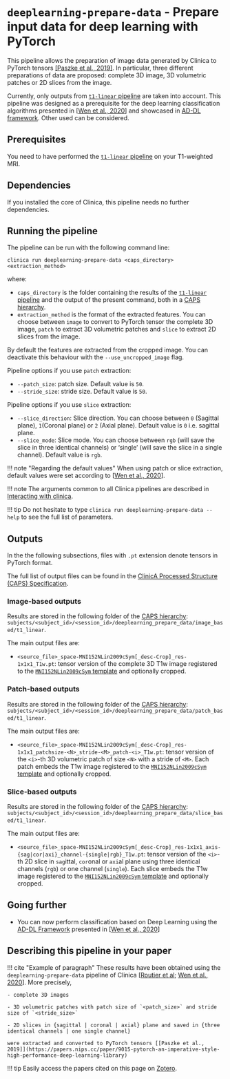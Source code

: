 # `deeplearning-prepare-data` - Prepare input data for deep learning with PyTorch

This pipeline allows the preparation of image data generated by Clinica to PyTorch tensors [[Paszke et al., 2019]](https://papers.nips.cc/paper/9015-pytorch-an-imperative-style-high-performance-deep-learning-library). In particular, three different preparations of data are proposed: complete 3D image, 3D volumetric patches or 2D slices from the image.

Currently, only outputs from [`t1-linear` pipeline](../T1_Linear) are taken into account. This pipeline was designed as a prerequisite for the deep learning classification algorithms presented in [[Wen et al., 2020](https://doi.org/10.1016/j.media.2020.101694)] and showcased in [AD-DL framework](https://github.com/aramis-lab/AD-DL). Other used can be considered.

## Prerequisites
<!-- Depending on the type of feature or the type of modality you want to use, you will need to execute either the [`t1-linear` pipeline](../T1_Linear) , the [`t1-volume` pipeline](../T1_Volume) and/or the [`pet-volume` pipeline](../PET_Volume)  prior to running this pipeline. -->

You need to have performed the [`t1-linear` pipeline](../T1_Linear) on your T1-weighted MRI.

## Dependencies
If you installed the core of Clinica, this pipeline needs no further dependencies.

## Running the pipeline
The pipeline can be run with the following command line:
```Text
clinica run deeplearning-prepare-data <caps_directory> <extraction_method>
```
where:

- `caps_directory` is the folder containing the results of the [`t1-linear` pipeline](../T1_Linear) and the output of the present command, both in a [CAPS hierarchy](../../CAPS/Introduction).
- `extraction_method` is the format of the extracted features. You can choose between `image` to convert to PyTorch tensor the complete 3D image, `patch` to extract 3D volumetric patches and `slice` to extract 2D slices from the image.

By default the features are extracted from the cropped image. You can deactivate this behaviour with the `--use_uncropped_image` flag.

Pipeline options if you use `patch` extraction:

- `--patch_size`: patch size. Default value is `50`.
- `--stride_size`:  stride size. Default value is `50`.

Pipeline options if you use `slice` extraction:

- `--slice_direction`: Slice direction. You can choose between `0` (Sagittal plane), `1`(Coronal plane) or `2` (Axial plane). Default value is `0` i.e. sagittal plane.
- `--slice_mode`: Slice mode. You can choose between `rgb` (will save the slice in three identical channels) or ‘single’ (will save the slice in a single channel). Default value is `rgb`.

!!! note "Regarding the default values"
	When using patch or slice extraction, default values were set according to [[Wen et al., 2020](https://doi.org/10.1016/j.media.2020.101694)].

!!! note
	The arguments common to all Clinica pipelines are described in [Interacting with clinica](../InteractingWithClinica).

!!! tip
	Do not hesitate to type `clinica run deeplearning-prepare-data --help` to see the full list of parameters.


## Outputs
In the the following subsections, files with `.pt` extension denote tensors in PyTorch format.

The full list of output files can be found in the [ClinicA Processed Structure (CAPS) Specification](../../CAPS/Specifications/#deeplearning-prepare-data-prepare-input-data-for-deep-learning-with-pytorch).

### Image-based outputs
Results are stored in the following folder of the [CAPS hierarchy](docs/CAPS): `subjects/<subject_id>/<session_id>/deeplearning_prepare_data/image_based/t1_linear`.

The main output files are:

- `<source_file>_space-MNI152NLin2009cSym[_desc-Crop]_res-1x1x1_T1w.pt`: tensor version of the complete 3D T1w image registered to the [`MNI152NLin2009cSym` template](https://bids-specification.readthedocs.io/en/stable/99-appendices/08-coordinate-systems.html) and optionally cropped.

### Patch-based outputs

Results are stored in the following folder of the [CAPS hierarchy](docs/CAPS): `subjects/<subject_id>/<session_id>/deeplearning_prepare_data/patch_based/t1_linear`.

The main output files are:

- `<source_file>_space-MNI152NLin2009cSym[_desc-Crop]_res-1x1x1_patchsize-<N>_stride-<M>_patch-<i>_T1w.pt`: tensor version of the `<i>`-th 3D volumetric patch of size `<N>` with a stride of `<M>`. Each patch embeds the T1w image registered to the [`MNI152NLin2009cSym` template](https://bids-specification.readthedocs.io/en/stable/99-appendices/08-coordinate-systems.html) and optionally cropped.

### Slice-based outputs

Results are stored in the following folder of the [CAPS hierarchy](docs/CAPS): `subjects/<subject_id>/<session_id>/deeplearning_prepare_data/slice_based/t1_linear`.

The main output files are:

- `<source_file>_space-MNI152NLin2009cSym[_desc-Crop]_res-1x1x1_axis-{sag|cor|axi}_channel-{single|rgb}_T1w.pt`: tensor version of the `<i>`-th 2D slice in  `sag`ittal, `cor`onal or `axi`al plane using three identical channels (`rgb`) or one channel (`single`). Each slice embeds the T1w image registered to the [`MNI152NLin2009cSym` template](https://bids-specification.readthedocs.io/en/stable/99-appendices/08-coordinate-systems.html) and optionally cropped.


## Going further

- You can now perform classification based on Deep Learning using the [AD-DL Framework](https://github.com/aramis-lab/AD-DL) presented in [[Wen et al., 2020](https://doi.org/10.1016/j.media.2020.101694)]


## Describing this pipeline in your paper

!!! cite "Example of paragraph"
    These results have been obtained using the `deeplearning-prepare-data` pipeline of Clinica [[Routier et al](https://hal.inria.fr/hal-02308126/); [Wen et al., 2020](https://doi.org/10.1016/j.media.2020.101694)]. More precisely,

    - complete 3D images

    - 3D volumetric patches with patch size of `<patch_size>` and stride size of `<stride_size>`

    - 2D slices in {sagittal | coronal | axial} plane and saved in {three identical channels | one single channel}

    were extracted and converted to PyTorch tensors [[Paszke et al., 2019]](https://papers.nips.cc/paper/9015-pytorch-an-imperative-style-high-performance-deep-learning-library)


!!! tip
    Easily access the papers cited on this page on [Zotero](https://www.zotero.org/groups/2240070/clinica_aramislab/collections/8B2R2826).
